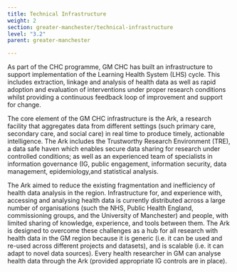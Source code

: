 ```yaml
---
title: Technical Infrastructure
weight: 2
section: greater-manchester/technical-infrastructure
level: "3.2"
parent: greater-manchester

---
```


As part of the CHC programme, GM CHC has built an infrastructure to support implementation of the Learning Health System (LHS) cycle. This includes extraction, linkage and analysis of health data as well as rapid adoption and evaluation of interventions under proper research conditions whilst providing a continuous feedback loop of improvement and support for change.		

The core element of the GM CHC infrastructure is the Ark, a research facility that aggregates data from different settings (such primary care, secondary care, and social care) in real time to produce timely, actionable intelligence. The Ark includes the Trustworthy Research Environment (TRE), a data safe haven which enables secure data sharing for research under controlled conditions; as well as an experienced team of specialists in information governance (IG, public engagement, information security, data management, epidemiology,and statistical analysis.

The Ark aimed to reduce the existing fragmentation and inefficiency of health data analysis in the region. Infrastructure for, and experience with, accessing and analysing health data is currently distributed across a large number of organisations (such the NHS, Public Health England, commissioning groups, and the University of Manchester) and people, with limited sharing of knowledge, experience, and tools between them. The Ark is designed to overcome these challenges as a hub for all research with health data in the GM region because it is generic (i.e. it can be used and re-used across different projects and datasets), and is scalable (i.e. it can adapt to novel data sources). Every health researcher in GM can analyse health data through the Ark (provided appropriate IG controls are in place).

        
